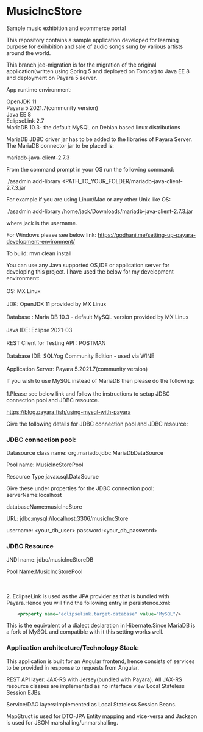 # MusicIncStore
Sample music exhibition and ecommerce portal

This repository contains a sample application developed for learning purpose for exihibition and sale of audio songs sung by
various artists around the world.

This branch jee-migration is for the migration of the original application(written using Spring 5 and deployed on Tomcat)
to Java EE 8 and deployment on Payara 5 server. 

App runtime environment:

OpenJDK 11
<br>
Payara 5.2021.7(community version)
<br>
Java EE 8
<br>
EclipseLink 2.7
<br>
MariaDB 10.3- the default MySQL on Debian based linux distributions

MariaDB JDBC driver jar has to be added to the libraries of Payara Server. The MariaDB connector jar to be placed is:

 mariadb-java-client-2.7.3 
 
From the command prompt in your OS run the following command:

./asadmin add-library <PATH_TO_YOUR_FOLDER/mariadb-java-client-2.7.3.jar

For example if you are using Linux/Mac or any other Unix like OS:

./asadmin add-library /home/jack/Downloads/mariadb-java-client-2.7.3.jar

where jack is the username.

For Windows please see below link:
https://godhani.me/setting-up-payara-development-environment/

To build:
mvn clean install

You can use any Java supported OS,IDE or application server for developing this project. I have used the below for my development environment:
<br>
<br>
			OS:    MX Linux 
<br>
<br>
			JDK:   OpenJDK 11 provided by MX Linux
<br>
<br>
			Database : Maria DB 10.3 - default MySQL version provided by MX Linux
<br>
<br>
			Java IDE:    Eclipse 2021-03
<br>
<br>
			REST Client for Testing API : POSTMAN
<br>
<br>
			Database IDE: SQLYog Community Edition - used via WINE
<br>
<br>
			Application Server: Payara 5.2021.7(community version)
	
If you wish to use MySQL instead of MariaDB then please do the following:
<br>
<br>
1.Please see below link and follow the instructions to setup JDBC connection pool and
JDBC resource.

https://blog.payara.fish/using-mysql-with-payara

Give the following details for JDBC connection pool and JDBC resource:

<h3>JDBC connection pool:</h3>
Datasource class name: org.mariadb.jdbc.MariaDbDataSource

Pool name: MusicIncStorePool

Resource Type:javax.sql.DataSource

Give these under properties for the JDBC connection pool:
serverName:localhost

databaseName:musicIncStore

URL: jdbc:mysql://localhost:3306/musicIncStore	

username: <your_db_user>
password:<your_db_password>

<h3>JDBC Resource</h3>

JNDI name: jdbc/musicIncStoreDB

Pool Name:MusicIncStorePool

<br>
<br>
2. EclipseLink is used as the JPA provider as that is bundled with Payara.Hence you will
find the following entry in persistence.xml:

```xml
	<property name="eclipselink.target-database" value="MySQL"/>
```

This is the equivalent of a dialect declaration in Hibernate.Since MariaDB is a fork of MySQL and compatible with it
this setting works well.

<h3>Application architecture/Technology Stack:</h3>

This application is built for an Angular frontend, hence consists of services to be provided in response to requests from Angular.

REST API layer: JAX-RS with Jersey(bundled with Payara). All JAX-RS resource classes are implemented as no interface view Local Stateless Session EJBs.

Service/DAO layers:Implemented as Local Stateless Session Beans.

MapStruct is used for DTO-JPA Entity mapping and vice-versa and Jackson is used for JSON marshalling/unmarshalling.